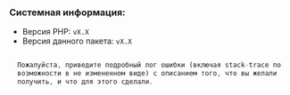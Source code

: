 ### Системная информация:

 * Версия PHP: `vX.X`
 * Версия данного пакета: `vX.X`

```php

  Пожалуйста, приведите подробный лог ошибки (включая stack-trace по
  возможности в не измененном виде) с описанием того, что вы желали
  получить, и что для этого сделали.
  
```
